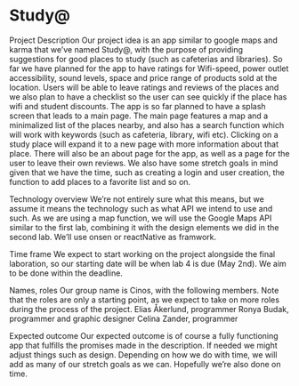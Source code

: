 # Study@

Project Description
Our project idea is an app similar to google maps and karma that we’ve named Study@, with the purpose of providing suggestions for good places to study (such as cafeterias and libraries). So far we have planned for the app to have ratings for Wifi-speed, power outlet accessibility, sound levels, space and price range of products sold at the location. Users will be able to leave ratings and reviews of the places and we also plan to have a checklist so the user can see quickly if the place has wifi and student discounts.
The app is so far planned to have a splash screen that leads to a main page. The main page features a map and a minimalized list of the places nearby, and also has a search function which will work with keywords (such as cafeteria, library, wifi etc). Clicking on a study place will expand it to a new page with more information about that place. There will also be an about page for the app, as well as a page for the user to leave their own reviews. 
We also have some stretch goals in mind given that we have the time, such as creating a login and user creation, the function to add places to a favorite list and so on. 

Technology overview
We’re not entirely sure what this means, but we assume it means the technology such as what API we intend to use and such. As we are using a map function, we will use the Google Maps API similar to the first lab, combining it with the design elements we did in the second lab. We’ll use onsen or reactNative as framwork.

Time frame
We expect to start working on the project alongside the final laboration, so our starting date will be when lab 4 is due (May 2nd). We aim to be done within the deadline.

Names, roles
Our group name is Cinos, with the following members. Note that the roles are only a starting point, as we expect to take on more roles during the process of the project. 
Elias Åkerlund, programmer 
Ronya Budak, programmer and graphic designer
Celina Zander, programmer

Expected outcome
Our expected outcome is of course a fully functioning app that fulfills the promises made in the description. If needed we might adjust things such as design. Depending on how we do with time, we will add as many of our stretch goals as we can. Hopefully we’re also done on time.

